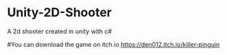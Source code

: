 # Unity-2D-Shooter
A 2d shooter created in unity with c#


#You can download the game on itch.io 
https://den012.itch.io/killer-pinguin
